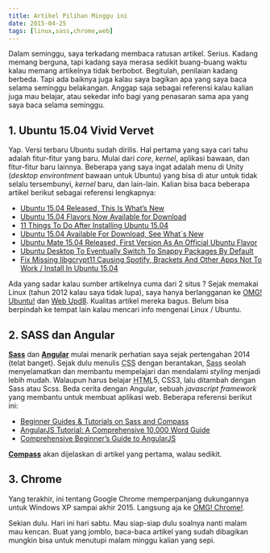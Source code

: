 ```yaml
---
title: Artikel Pilihan Minggu ini
date: 2015-04-25
tags: [linux,sass,chrome,web]
---
```


Dalam seminggu, saya terkadang membaca ratusan artikel. Serius. Kadang memang berguna, tapi kadang saya merasa sedikit buang-buang waktu kalau memang artikelnya tidak berbobot. Begitulah, penilaian kadang berbeda. Tapi ada baiknya juga kalau saya bagikan apa yang saya baca selama seminggu belakangan. Anggap saja sebagai referensi kalau kalian juga mau belajar, atau sekedar info bagi yang penasaran sama apa yang saya baca selama seminggu.

## 1. Ubuntu 15.04 Vivid Vervet

Yap. Versi terbaru Ubuntu sudah dirilis. Hal pertama yang saya cari tahu adalah fitur-fitur yang baru. Mulai dari *core*, *kernel*, aplikasi bawaan, dan fitur-fitur baru lainnya. Beberapa yang saya ingat adalah menu di Unity (*desktop environtment* bawaan untuk Ubuntu) yang bisa di atur untuk tidak selalu tersembunyi, *kernel* baru, dan lain-lain. Kalian bisa baca beberapa artikel berikut sebagai referensi lengkapnya:

- [Ubuntu 15.04 Released, This Is What’s New](https://www.omgubuntu.co.uk/2015/04/ubuntu-15-04-download-new-features)
- [Ubuntu 15.04 Flavors Now Available for Download](https://www.omgubuntu.co.uk/2015/04/ubuntu-mate-1504-download-flavors)
- [11 Things To Do After Installing Ubuntu 15.04](https://www.omgubuntu.co.uk/2015/04/things-to-do-after-installing-ubuntu-15-04)
- [Ubuntu 15.04 Available For Download, See What`s New](https://www.webupd8.org/2015/04/ubuntu-1504-available-for-download-see.html)
- [Ubuntu Mate 15.04 Released, First Version As An Official Ubuntu Flavor](https://www.webupd8.org/2015/04/ubuntu-mate-1504-released-first-version.html)
- [Ubuntu Desktop To Eventually Switch To Snappy Packages By Default](https://www.webupd8.org/2015/04/ubuntu-desktop-to-eventually-switch-to.html)
- [Fix Missing libgcrypt11 Causing Spotify, Brackets And Other Apps Not To Work / Install In Ubuntu 15.04](https://www.webupd8.org/2015/04/fix-missing-libgcrypt11-causing-spotify.html)

Ada yang sadar kalau sumber artikelnya cuma dari 2 situs ? Sejak memakai Linux (tahun 2012 kalau saya tidak lupa), saya hanya berlangganan ke [OMG! Ubuntu!](https://www.omgubuntu.co.uk/) dan [Web Upd8](https://www.webupd8.org/). Kualitas artikel mereka bagus. Belum bisa berpindah ke tempat lain kalau mencari info mengenai Linux / Ubuntu.

## 2. SASS dan Angular

[**Sass**](https://sass-lang.com/) dan [**Angular**](https://angularjs.org/) mulai menarik perhatian saya sejak pertengahan 2014 (telat banget). Sejak dulu menulis <abbr title="Cascading Style Sheets">CSS</abbr> dengan berantakan, <abbr title="Syntactically Awesome Style Sheets">Sass</abbr> seolah menyelamatkan dan membantu mempelajari dan mendalami *styling* menjadi lebih mudah. Walaupun harus belajar <abbr title="Hyper Text Markup Language">HTML</abbr>5, CSS3, lalu ditambah dengan Sass atau Scss. Beda cerita dengan Angular, sebuah *javascript framework* yang membantu untuk membuat aplikasi web. Beberapa referensi berikut ini:

- [Beginner Guides & Tutorials on Sass and Compass](https://thesassway.com/beginner)
- [AngularJS Tutorial: A Comprehensive 10,000 Word Guide](https://www.airpair.com/angularjs)
- [Comprehensive Beginner’s Guide to AngularJS](https://antjanus.com/blog/web-development-tutorials/front-end-development/comprehensive-beginner-guide-angularjs/)

[**Compass**](https://compass-style.org/) akan dijelaskan di artikel yang pertama, walau sedikit.

## 3. Chrome

Yang terakhir, ini tentang Google Chrome memperpanjang dukungannya untuk Windows XP sampai akhir 2015. Langsung aja ke [OMG! Chrome!](http://www.omgchrome.com/google-chrome-extends-windows-xp-support-until-end-of-the-year/).

Sekian dulu. Hari ini hari sabtu. Mau siap-siap dulu soalnya nanti malam mau kencan. Buat yang jomblo, baca-baca artikel yang sudah dibagikan mungkin bisa untuk menutupi malam minggu kalian yang sepi.
